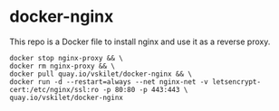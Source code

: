 # docker-nginx
This repo is a Docker file to install nginx and use it as a reverse proxy.

```
docker stop nginx-proxy && \
docker rm nginx-proxy && \
docker pull quay.io/vskilet/docker-nginx && \
docker run -d --restart=always --net nginx-net -v letsencrypt-cert:/etc/nginx/ssl:ro -p 80:80 -p 443:443 \
quay.io/vskilet/docker-nginx
```
